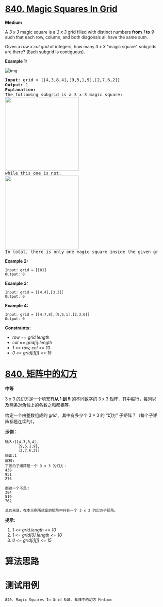 # [840. Magic Squares In Grid][enTitle]

**Medium**

A  *3 x 3*  magic square is a  *3 x 3*  grid filled with distinct numbers **from**  *1* **to**  *9*  such that each row, column, and both diagonals all have the same sum.

Given a  *row x col*   *grid*  of integers, how many  *3 x 3*  "magic square" subgrids are there? (Each subgrid is contiguous).



**Example 1:** 

![img](https://assets.leetcode.com/uploads/2020/09/11/magic_main.jpg)


<pre><strong>Input:</strong> grid = [[4,3,8,4],[9,5,1,9],[2,7,6,2]]
<strong>Output:</strong> 1
<strong>Explanation: </strong>
The following subgrid is a 3 x 3 magic square:
<img alt="" src="https://assets.leetcode.com/uploads/2020/09/11/magic_valid.jpg" style="width: 242px; height: 242px;">
while this one is not:
<img alt="" src="https://assets.leetcode.com/uploads/2020/09/11/magic_invalid.jpg" style="width: 242px; height: 242px;">
In total, there is only one magic square inside the given grid.
</pre>

**Example 2:** 

```
Input: grid = [[8]]
Output: 0

```

**Example 3:** 

```
Input: grid = [[4,4],[3,3]]
Output: 0

```

**Example 4:** 

```
Input: grid = [[4,7,8],[9,5,1],[2,3,6]]
Output: 0

```



**Constraints:** 

-  *row == grid.length*  
-  *col == grid[i].length*  
-  *1 <= row, col <= 10*  
-  *0 <= grid[i][j] <= 15* 


# [840. 矩阵中的幻方][cnTitle]

**中等**

3 x 3 的幻方是一个填充有**从 1 到 9**  的不同数字的 3 x 3 矩阵，其中每行，每列以及两条对角线上的各数之和都相等。

给定一个由整数组成的  *grid* ，其中有多少个 3 × 3 的 “幻方” 子矩阵？（每个子矩阵都是连续的）。



**示例：** 

```
输入:[[4,3,8,4],
      [9,5,1,9],
      [2,7,6,2]]
输出:1
解释:
下面的子矩阵是一个 3 x 3 的幻方：
438
951
276

而这一个不是：
384
519
762

总的来说，在本示例所给定的矩阵中只有一个 3 x 3 的幻方子矩阵。

```

**提示:** 

1.  *1 <= grid.length <= 10*  
2.  *1 <= grid[0].length <= 10*  
3.  *0 <= grid[i][j] <= 15* 




# 算法思路

# 测试用例
```
840. Magic Squares In Grid 840. 矩阵中的幻方 Medium
```

[enTitle]: https://leetcode.com/problems/magic-squares-in-grid/
[cnTitle]: https://leetcode-cn.com/problems/magic-squares-in-grid/

